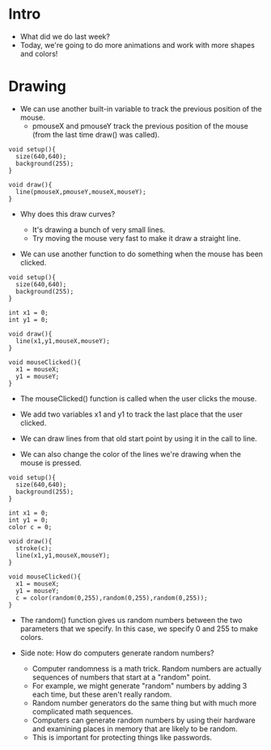Intro
======

* What did we do last week?
* Today, we're going to do more animations and work with more shapes and colors!

Drawing
========

* We can use another built-in variable to track the previous position of the mouse.
  * pmouseX and pmouseY track the previous position of the mouse (from the last time draw() was called).

```
void setup(){
  size(640,640);
  background(255);
}

void draw(){
  line(pmouseX,pmouseY,mouseX,mouseY);
}
```

* Why does this draw curves?
  * It's drawing a bunch of very small lines.
  * Try moving the mouse very fast to make it draw a straight line.
  
* We can use another function to do something when the mouse has been clicked.

```
void setup(){
  size(640,640);
  background(255);
}

int x1 = 0;
int y1 = 0;

void draw(){
  line(x1,y1,mouseX,mouseY);
}

void mouseClicked(){
  x1 = mouseX;
  y1 = mouseY;
}
```

* The mouseClicked() function is called when the user clicks the mouse.
* We add two variables x1 and y1 to track the last place that the user clicked.
* We can draw lines from that old start point by using it in the call to line.

* We can also change the color of the lines we're drawing when the mouse is pressed.

```
void setup(){
  size(640,640);
  background(255);
}

int x1 = 0;
int y1 = 0;
color c = 0;

void draw(){
  stroke(c);
  line(x1,y1,mouseX,mouseY);
}

void mouseClicked(){
  x1 = mouseX;
  y1 = mouseY;
  c = color(random(0,255),random(0,255),random(0,255));
}
```

* The random() function gives us random numbers between the two parameters that we specify.  In this case, 
  we specify 0 and 255 to make colors.

* Side note: How do computers generate random numbers?
  * Computer randomness is a math trick.  Random numbers are actually sequences of numbers that start at a "random" point.
  * For example, we might generate "random" numbers by adding 3 each time, but these aren't really random.
  * Random number generators do the same thing but with much more complicated math sequences.
  * Computers can generate random numbers by using their hardware and examining places in memory that are likely to be random.
  * This is important for protecting things like passwords.
  
